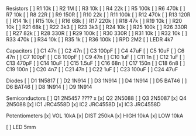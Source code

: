 Resistors
[ ] R1 10k
[ ] R2 1M
[ ] R3 10k
[ ] R4 22k
[ ] R5 100k
[ ] R6 470k
[ ] R7 10k
[ ] R8 22R
[ ] R9 150R
[ ] R10 22k
[ ] R11 100k
[ ] R12 470k
[ ] R13 120R
[ ] R14 1k
[ ] R15 10k
[ ] R16 68k
[ ] R17 220k
[ ] R18 47k
[ ] R19 10k
[ ] R20 10k
[ ] R21 68k
[ ] R22 3k3
[ ] R23 3k3
[ ] R24 10k
[ ] R25 100k
[ ] R26 330R
[ ] R27 82k
[ ] R28 330R
[ ] R29 100k
[ ] R30 330R
[ ] R31 10k
[ ] R32 10k
[ ] R33 470k
[ ] R34 10k
[ ] R35 1k
[ ] R36 100k
[ ] RPD 2M2
[ ] LEDR 4k7

Capacitors
[ ] C1 47n
[ ] C2 47n
[ ] C3 100pF
[ ] C4 47uF
[ ] C5 10uF
[ ] C6 47n
[ ] C7 100pF
[ ] C8 100pF
[ ] C9 47n
[ ] C10 1uF
[ ] C11 1n
[ ] C12 1uF
[ ] C13 470pF
[ ] C14 10uF
[ ] C15 1.5uF
[ ] C16 68n
[ ] C17 150n
[ ] C18 6n8
[ ] C19 100n
[ ] C20 4n7
[ ] C21 47n
[ ] C22 1uF
[ ] C23 100uF
[ ] C24 47uF

Diodes
[ ] D1 1N5817
[ ] D2 1N914
[ ] D3 1N914
[ ] D4 1N914
[ ] D5 BAT46
[ ] D6 BAT46
[ ] D8 1N914
[ ] D9 1N914

Semiconductors
[ ] Q1 2N5457 ???? x
[x] Q2 2N5088
[ ] Q3 2N5087
[x] Q4 2N5088
[x] IC1 JRC4558D
[x] IC2 JRC4558D
[x] IC3 JRC4558D

Potentiometers
[x] VOL 10kA
[x] DIST 250kA
[x] HIGH 10kA
[x] LOW 10kA

[ ] LED 5mm
